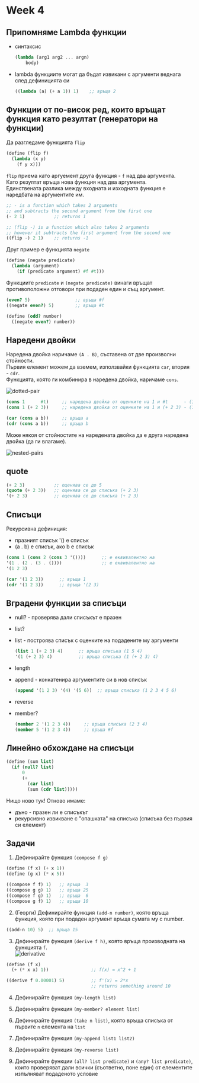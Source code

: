 # Week 4

## Припомняме Lambda функции

- синтаксис

    ```scheme
    (lambda (arg1 arg2 ... argn)
        body)
    ```

- lambda функциите могат да бъдат извикани с аргументи веднага след дефиницията си

    ```scheme
    ((lambda (a) (+ a 1)) 1)    ;; връща 2
    ```

## Функции от по-висок ред, които връщат функция като резултат (генератори на функции)

Да разгледаме функцията `flip`

```scheme
(define (flip f)
  (lambda (x y)
    (f y x)))
```

`flip` приема като аргуемент друга функция - `f` над два аргумента.  
Като резултат връща нова функция над два аргумента.  
Единствената разлика между входната и изходната функция е наредбата на аргументите им.

```scheme
;; - is a function which takes 2 arguments
;; and subtracts the second argument from the first one
(- 2 1)           ;; returns 1

;; (flip -) is a function which also takes 2 arguments
;; however it subtracts the first argument from the second one
((flip -) 2 1)    ;; returns -1
```

Друг пример е функцията `negate`

```scheme
(define (negate predicate)
  (lambda (argument)
    (if (predicate argument) #f #t)))
```
Функциите `predicate` и `(negate predicate)` винаги връщат противоположни отговори при подаден един и същ аргумент.

```scheme
(even? 5)                 ;; връща #f
((negate even?) 5)        ;; връща #t

(define (odd? number)
  ((negate even?) number))
```

## Наредени двойки

Наредена двойка наричаме `(A . B)`, съставена от две произволни стойности.  
Първия елемент можем да вземем, използвайки функцията `car`, втория - `cdr`.  
Функцията, която ги комбинира в наредена двойка, наричаме `cons`.

![dotted-pair](https://berkeley-cs61as.github.io/static/lab9-1.png)

```scheme
(cons 1      #t)     ;; наредена двойка от оценките на 1 и #t      - (1 . #t)
(cons 1 (+ 2 3))     ;; наредена двойка от оценките на 1 и (+ 2 3) - (1 .  5)

(car (cons a b))     ;; връща а
(cdr (cons a b))     ;; връща b
```

Може някоя от стойностите на наредената двойка да е друга наредена двойка (да ги влагаме).

![nested-pairs](http://www.sicpdistilled.com/images/fig2.3-bcc40365.png)

## quote

```scheme
(+ 2 3)           ;; оценява се до 5
(quote (+ 2 3))   ;; оценява се до списъка (+ 2 3)
'(+ 2 3)          ;; оценява се до списъка (+ 2 3)
```

## Списъци

Рекурсивна дефиниция:

- празният списък '() е списък
- (a . b) е списък, ако b е списък

```scheme
(cons 1 (cons 2 (cons 3 '())))      ;; е eквивалентно на
'(1 . (2 . (3 . ())))               ;; е еквивалентно на
'(1 2 3)

(car '(1 2 3))      ;; връща 1
(cdr '(1 2 3))      ;; връща '(2 3)
```

## Вградени функции за списъци

- null? - проверява дали списъкът е празен
- list?
- list - построява списък с оценките на подадените му аргументи

  ```scheme
  (list 1 (+ 2 3) 4)      ;; връща списъка (1 5 4)
  '(1 (+ 2 3) 4)          ;; връща списъка (1 (+ 2 3) 4)
  ```

- length
- append - конкатенира аргументите си в нов списък

  ```scheme
  (append '(1 2 3) '(4) '(5 6))  ;; връща списъка (1 2 3 4 5 6)
  ```

- reverse
- member?

  ```scheme
  (member 2 '(1 2 3 4))     ;; връща списъка (2 3 4)
  (member 5 '(1 2 3 4))     ;; връща #f
  ```

## Линейно обхождане на списъци

```scheme
(define (sum list)
  (if (null? list)
      0
      (+
        (car list)
        (sum (cdr list)))))
```

Нищо ново тук! Oтново имаме:
- дъно - празен ли е списъкът
- рекурсивно извикване с "опашката" на списъка (списъка без първия си елемент)

## Задачи

1. Дефинирайте функция `(compose f g)`

  ```scheme
  (define (f x) (+ x 1))
  (define (g x) (* x 5))

  ((compose f f) 1)   ;; връща  3
  ((compose g g) 1)   ;; връща 25
  ((compose f g) 1)   ;; връща  6
  ((compose g f) 1)   ;; връща 10
  ```

2. (Георги) Дефинирайте функция `(add-n number)`, коятo връща функция, която при подаден аргумент връща сумата му с number.

  ```scheme
  ((add-n 10) 5)  ;; връща 15
  ```

3. Дефинирайте функция `(derive f h)`, която връща производната на функцията `f`.  
![derivative](https://cdn-images-1.medium.com/max/1600/1*1wUD_t4Ufp8Ef9NQzcydWQ.png)

  ```scheme
  (define (f x)
    (+ (* x x) 1))                ;; f(x) = x^2 + 1

  ((derive f 0.00001) 5)          ;; f'(x) = 2*x
                                  ;; returns something around 10
  ```

4. Дефинирайте функция `(my-length list)`

5. Дефинирайте функция `(my-member? element list)`

6. Дефинирайте функция `(take n list)`, която връща списъка от първите `n` елемента на `list`

7. Дефинирайте функция `(my-append list1 list2)`

8. Дефинирайте функция `(my-reverse list)`

9. Дефинирайте функции `(all? list predicate)` и `(any? list predicate)`, които проверяват дали всички (съответно, поне един) от елементите изпълняват подаденото условие
